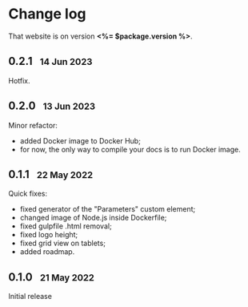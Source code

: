 
# Change log

<aside info>

That website is on version **<%= $package.version %>**.

</aside>

## 0.2.1 &nbsp; <small>14 Jun 2023</small>

Hotfix.

## 0.2.0 &nbsp; <small>13 Jun 2023</small>

Minor refactor:

- added Docker image to Docker Hub;
- for now, the only way to compile your docs is to run Docker image.

## 0.1.1 &nbsp; <small>22 May 2022</small>

Quick fixes:

- fixed generator of the "Parameters" custom element;
- changed image of Node.js inside Dockerfile;
- fixed gulpfile .html removal;
- fixed logo height;
- fixed grid view on tablets;
- added roadmap.

## 0.1.0 &nbsp; <small>21 May 2022</small>

Initial release
